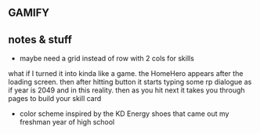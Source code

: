 ## GAMIFY

## notes & stuff

- maybe need a grid instead of row with 2 cols for skills

what if I turned it into kinda like a game. the HomeHero appears after the loading screen.
then after hitting button it starts typing some rp dialogue as if year is 2049 and in this reality.
then as you hit next it takes you through pages to build your skill card
- color scheme inspired by the KD Energy shoes that came out my freshman year of high school
